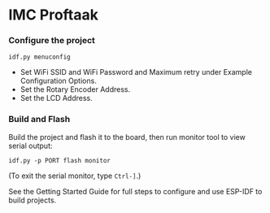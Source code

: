 # IMC Proftaak
### Configure the project

```
idf.py menuconfig
```

* Set WiFi SSID and WiFi Password and Maximum retry under Example Configuration Options.
* Set the Rotary Encoder Address.
* Set the LCD Address.

### Build and Flash

Build the project and flash it to the board, then run monitor tool to view serial output:

```
idf.py -p PORT flash monitor
```

(To exit the serial monitor, type ``Ctrl-]``.)

See the Getting Started Guide for full steps to configure and use ESP-IDF to build projects.
